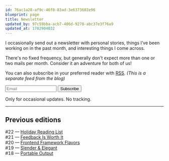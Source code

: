 ```yaml
---
id: 76ac1a28-af9c-46f0-83ad-3e6373602e96
blueprint: page
title: Newsletter
updated_by: 97c59bba-acb7-406d-9278-abc37e3f76a9
updated_at: 1702904032
---
```

I occasionally send out a newsletter with personal stories, things I’ve been working on in the past month, and interesting things I come across.

There's no fixed frequency, but generally don't expect more than one or two mails per month. Consider it an adventure for both of us!

You can also subscribe in your preferred reader with [RSS](https://sebastiandedeyne.mailcoach.app/feed/42d379f2-adba-46e5-8060-564a60af2f99). _(This is a separate feed from the blog)_

<form
  method="post"
  action="https://sebastiandedeyne.mailcoach.app/subscribe/42d379f2-adba-46e5-8060-564a60af2f99"
  target="_blank"
  class="newsletter-form"
>
  <div class="newsletter-form-input-wrapper">
    <input
      type="email"
      value=""
      name="email"
      style="max-width: 22ch"
      placeholder="Email"
    >
    <input type="submit" value="Subscribe" />
  </div>
  <p>
    Only for occasional updates. No tracking.
  </p>
</form>

---

## Previous editions

<p style="font-variant-numeric: tabular-nums">
#22 — <a href="https://sebastiandedeyne.mailcoach.app/webview/campaign/67dc0813-7831-432c-af8b-baeb2d8de00b">Holiday Reading List</a> <br>
#21 — <a href="https://sebastiandedeyne.mailcoach.app/webview/campaign/709e14f3-216a-4d1f-a6dd-81200dabe692">Feedback Is Worth It</a> <br>
#20 — <a href="https://sebastiandedeyne.mailcoach.app/webview/campaign/c773fd43-b769-45f9-913d-cee1db1bc637">Frontend Framework Flavors</a> <br>
#19 — <a href="https://sebastiandedeyne.mailcoach.app/webview/campaign/9a04bded-55d1-4438-8d19-ea27bc169232">Slender & Elegant</a> <br>
#18 — <a href="https://sebastiandedeyne.mailcoach.app/webview/campaign/34f89311-04ac-48af-8675-0815e3c0c018">Portable Output</a>
</p>
